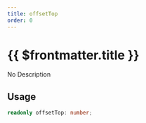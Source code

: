 ```yaml
---
title: offsetTop
order: 0
---
```


# {{ $frontmatter.title }}

No Description

## Usage

```ts
readonly offsetTop: number;
```
